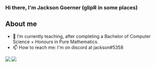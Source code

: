 ### Hi there, I'm Jackson Goerner (glipR in some places)

## About me
- 🔭 I’m currently teaching, after completing a Bachelor of Computer Science + Honours in Pure Mathematics.
- 📫 How to reach me: I'm on discord at jackson#5358

<a href="https://github.com/anuraghazra/github-readme-stats">
  <img align="left" src="https://github-readme-stats.vercel.app/api?username=glipR&count_private=true&show_icons=true&theme=merko" />
</a>
<a href="https://github.com/anuraghazra/convoychat">
  <img align="left" src="https://github-readme-stats.vercel.app/api/top-langs/?username=glipR&layout=compact&count_private=true&show_icons=true&theme=merko" />
</a>

[blog]: https://glipr.github.io/Pathfinding/Intro
